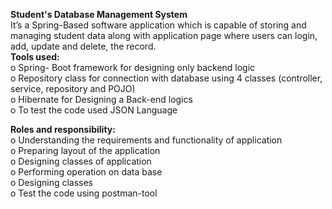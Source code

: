 <b>Student's Database Management System</b><br>
It’s a Spring-Based software application which is capable of storing and managing student data along with application page where users can login, add, update and delete, the record.
<br>
<b>Tools used:</b><br>
o	Spring- Boot framework for designing only backend logic<br>
o	Repository class for connection with database using 4 classes (controller, service, repository and POJO)<br>
o	Hibernate for Designing a Back-end logics <br>
o	To test the code used JSON Language<br>

<b>Roles and responsibility:</b><br>
o Understanding the requirements and functionality of application<br>
o	Preparing layout of the application<br>
o	Designing classes of application<br>
o	Performing operation on data base<br>
o	Designing classes <br>
o	Test the code using postman-tool<br>


